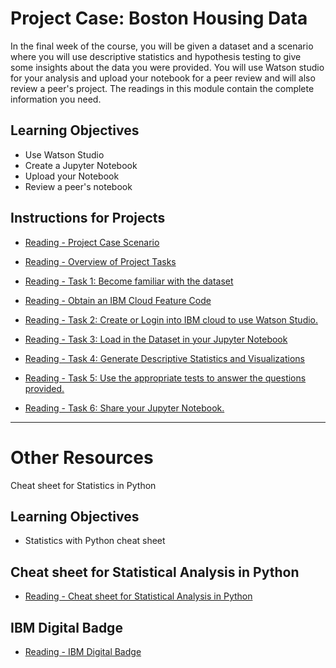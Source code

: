 # Project Case: Boston Housing Data

In the final week of the course, you will be given a dataset and a scenario where you will use descriptive statistics and hypothesis testing to give some insights about the data you were provided. You will use Watson studio for your analysis and upload your notebook for a peer review and will also review a peer's project. The readings in this module contain the complete information you need.

## Learning Objectives

- Use Watson Studio
- Create a Jupyter Notebook
- Upload your Notebook
- Review a peer's notebook

## Instructions for Projects

- [Reading - Project Case Scenario](https://www.coursera.org/learn/statistics-for-data-science-python/supplement/fEnwa/project-case-scenario)

- [Reading - Overview of Project Tasks](https://www.coursera.org/learn/statistics-for-data-science-python/supplement/JkELu/overview-of-project-tasks)

- [Reading - Task 1: Become familiar with the dataset](https://www.coursera.org/learn/statistics-for-data-science-python/supplement/fzEhz/task-1-become-familiar-with-the-dataset)

- [Reading - Obtain an IBM Cloud Feature Code](https://www.coursera.org/learn/statistics-for-data-science-python/ungradedLti/MGFVM/obtain-an-ibm-cloud-feature-code)

- [Reading - Task 2: Create or Login into IBM cloud to use Watson Studio.](https://www.coursera.org/learn/statistics-for-data-science-python/supplement/kTWZe/task-2-create-or-login-into-ibm-cloud-to-use-watson-studio)

- [Reading - Task 3: Load in the Dataset in your Jupyter Notebook](https://www.coursera.org/learn/statistics-for-data-science-python/supplement/n6sEA/task-3-load-in-the-dataset-in-your-jupyter-notebook)

- [Reading - Task 4: Generate Descriptive Statistics and Visualizations](https://www.coursera.org/learn/statistics-for-data-science-python/supplement/TeZay/task-4-generate-descriptive-statistics-and-visualizations)

- [Reading - Task 5: Use the appropriate tests to answer the questions provided.](https://www.coursera.org/learn/statistics-for-data-science-python/supplement/d1Qds/task-5-use-the-appropriate-tests-to-answer-the-questions-provided)

- [Reading - Task 6: Share your Jupyter Notebook.](https://www.coursera.org/learn/statistics-for-data-science-python/supplement/QcBTu/task-6-share-your-jupyter-notebook)

---

# Other Resources

Cheat sheet for Statistics in Python

## Learning Objectives

- Statistics with Python cheat sheet

## Cheat sheet for Statistical Analysis in Python

- [Reading - Cheat sheet for Statistical Analysis in Python](https://cf-courses-data.s3.us.cloud-object-storage.appdomain.cloud/IBMDeveloperSkillsNetwork-ST0151EN-SkillsNetwork/labs/Templates/cheat_sheet_statistics_with_python.md.html?origin=www.coursera.org)

## IBM Digital Badge

- [Reading - IBM Digital Badge](https://www.coursera.org/learn/statistics-for-data-science-python/supplement/qNeEY/ibm-digital-badge)